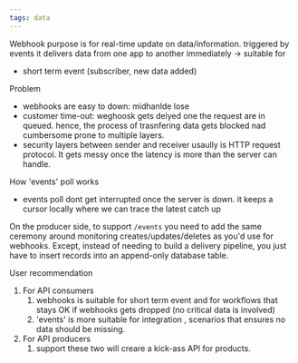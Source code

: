 ```yaml
---
tags: data
---
```


Webhook purpose is for real-time update on data/information. triggered by events
it delivers data from one app to another immediately 
-> suitable for
- short term event (subscriber, new data added)

Problem
- webhooks are easy to down: midhanlde lose
- customer time-out: weghoosk gets delyed one the request are in queued. hence, the process of trasnfering data gets blocked nad cumbersome prone to multiple layers.
- security layers between sender and receiver usaully is HTTP request protocol. It gets messy once the latency is more than the server can handle. 

How 'events' poll works
- events poll dont get interrupted once the server is down. it keeps a cursor locally where we can trace the latest catch up

On the producer side, to support `/events` you need to add the same ceremony around monitoring creates/updates/deletes as you'd use for webhooks. Except, instead of needing to build a delivery pipeline, you just have to insert records into an append-only database table.

User recommendation
1. For API consumers
	1. webhooks is suitable for short term event and for workflows that stays OK if webhooks gets dropped (no critical data is involved)
	2. 'events' is more suitable for integration , scenarios that ensures no data should be missing. 
2. For API producers
	1. support these two will creare a kick-ass API for products. 